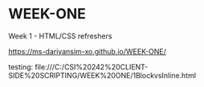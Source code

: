 # WEEK-ONE
 Week 1 - HTML/CSS refreshers

https://ms-dariyansim-xo.github.io/WEEK-ONE/

testing: file:///C:/CSI%20242%20CLIENT-SIDE%20SCRIPTING/WEEK%20ONE/1BlockvsInline.html